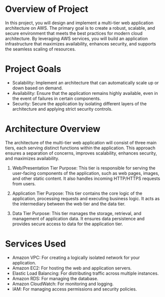 # Overview of Project
In this project, you will design and implement a multi-tier web application architecture on AWS. The primary goal is to create a robust, scalable, and secure environment that meets the best practices for modern cloud architecture. By leveraging AWS services, you will build an application infrastructure that maximizes availability, enhances security, and supports the seamless scaling of resources.

# Project Goals
* Scalability: Implement an architecture that can automatically scale up or down based on demand.
* Availability: Ensure that the application remains highly available, even in the event of failures in certain components.
* Security: Secure the application by isolating different layers of the architecture and applying strict security controls.

# Architecture Overview
The architecture of the multi-tier web application will consist of three main tiers, each serving distinct functions within the application. This approach ensures a separation of concerns, improves scalability, enhances security, and maximizes availability.

1. Web/Presentation Tier
Purpose: This tier is responsible for serving the user-facing components of the application, such as web pages, images, and other static content. It also handles incoming HTTP/HTTPS requests from users.

2. Application Tier
Purpose: This tier contains the core logic of the application, processing requests and executing business logic. It acts as the intermediary between the web tier and the data tier.

3. Data Tier
Purpose: This tier manages the storage, retrieval, and management of application data. It ensures data persistence and provides secure access to data for the application tier.

# Services Used
* Amazon VPC: For creating a logically isolated network for your application.
* Amazon EC2: For hosting the web and application servers.
* Elastic Load Balancing: For distributing traffic across multiple instances.
* Amazon RDS: For managing the database.
* Amazon CloudWatch: For monitoring and logging.
* IAM: For managing access permissions and security policies.





